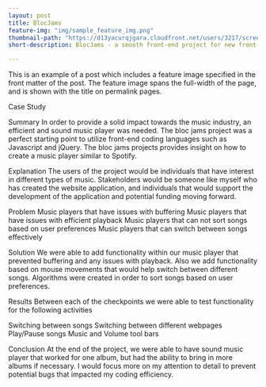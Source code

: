 ```yaml
---
layout: post
title: BlocJams
feature-img: "img/sample_feature_img.png"
thumbnail-path: "https://d13yacurqjgara.cloudfront.net/users/3217/screenshots/2030966/blocjams_1x.png"
short-description: BlocJams - a smooth front-end project for new front-end developers!

---
```

This is an example of a post which includes a feature image specified in the front matter of the post. The feature image spans the full-width of the page, and is shown with the title on permalink pages.

Case Study

Summary
In order to provide a solid impact towards the music industry, an efficient and sound music player was needed. The bloc jams project was a perfect starting point to utilize front-end coding languages such as Javascript and jQuery. The bloc jams projects provides insight on how to create a music player similar to Spotify.

Explanation
The users of the project would be individuals that have interest in different types of music. Stakeholders would be someone like myself who has created the website application, and individuals that would support the development of the application and potential funding moving forward.

Problem
Music players that have issues with buffering
Music players that have issues with efficient playback
Music players that can not sort songs based on user preferences
Music players that can switch between songs effectively

Solution
We were able to add functionality within our music player that prevented buffering and any issues with playback.
Also we add functionality based on mouse movements that would help switch between different songs. Algorithms were created in order to sort songs based on user preferences.

Results
Between each of the checkpoints we were able to test functionality for the following activities

Switching between songs
Switching between different webpages
Play/Pause songs
Music and Volume tool bars

Conclusion
At the end of the project, we were able to have sound music player that worked for one album, but had the ability to bring in more albums if necessary. I would focus more on my attention to detail to prevent potential bugs that impacted my coding efficiency.
